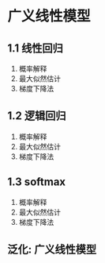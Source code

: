 # 广义线性模型

## 1.1 线性回归
1. 概率解释
2. 最大似然估计
3. 梯度下降法
## 1.2 逻辑回归
1. 概率解释
2. 最大似然估计
3. 梯度下降法
## 1.3 softmax
1. 概率解释
2. 最大似然估计
3. 梯度下降法
## 泛化: 广义线性模型